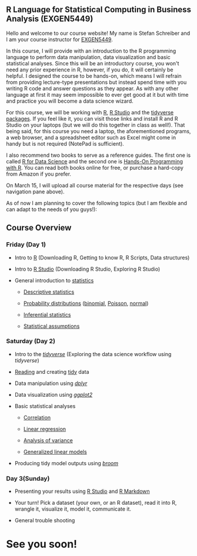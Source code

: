 ## R Language for Statistical Computing in Business Analysis (EXGEN5449)

Hello and welcome to our course website! My name is Stefan Schreiber and I am your course instructor for [EXGEN5449](https://www.ualberta.ca/extension/continuing-education/courses/EXGEN-5449).

In this course, I will provide with an introduction to the R programming language to perform data manipulation, data visualization and basic statistical analyses. Since this will be an introductory course, you won't need any prior experience in R, however, if you do, it will certainly be helpful. I designed the course to be hands-on, which means I will refrain from providing lecture-type presentations but instead spend time with you writing R code and answer questions as they appear. As with any other language at first it may seem impossible to ever get good at it but with time and practice you will become a data science wizard. 

For this course, we will be working with [R](https://www.r-project.org/), [R Studio](https://www.rstudio.com/) and the [tidyverse packages](https://www.tidyverse.org/). If you feel like it, you can visit those links and install R and R Studio on your laptops (but we will do this together in class as well!). That being said, for this course you need a laptop, the aforementioned programs, a web browser, and a spreadsheet editor such as Excel might come in handy but is not required (NotePad is sufficient).

I also recommend two books to serve as a reference guides. The first one is called [R for Data Science](https://r4ds.had.co.nz/) and the second one is [Hands-On Programming with R](https://rstudio-education.github.io/hopr/). You can read both books online for free, or purchase a hard-copy from Amazon if you prefer.

On March 15, I will upload all course material for the respective days (see navigation pane above).

As of now I am planning to cover the following topics (but I am flexible and can adapt to the needs of you guys!):

## Course Overview

### Friday (Day 1)

- Intro to [R](https://www.r-project.org/) (Downloading R, Getting to know R, R Scripts, Data structures)

- Intro to [R Studio](https://www.rstudio.com/) (Downloading R Studio, Exploring R Studio)



- General introduction to [statistics](https://en.wikipedia.org/wiki/Statistics)

    - [Descriptive statistics](https://en.wikipedia.org/wiki/Descriptive_statistics)

    - [Probability distributions](https://en.wikipedia.org/wiki/Probability_distribution) ([binomial](https://en.wikipedia.org/wiki/Binomial_distribution), [Poisson](https://en.wikipedia.org/wiki/Poisson_distribution), [normal](https://en.wikipedia.org/wiki/Normal_distribution))

    - [Inferential statistics](https://en.wikipedia.org/wiki/Statistical_inference)

    - [Statistical assumptions](https://en.wikipedia.org/wiki/Statistical_assumption)


### Saturday (Day 2)

- Intro to the [*tidyverse*](https://www.tidyverse.org/) (Exploring the data science workflow using *tidyverse*)

- [Reading](https://readr.tidyverse.org/) and creating [tidy](https://tidyr.tidyverse.org/) data

- Data manipulation using [*dplyr*](https://dplyr.tidyverse.org/)

- Data visualization using [*ggplot2*](https://ggplot2.tidyverse.org/)

- Basic statistical analyses

    - [Correlation](https://en.wikipedia.org/wiki/Correlation_and_dependence)

    - [Linear regression](https://en.wikipedia.org/wiki/Linear_regression)

    - [Analysis of variance](https://en.wikipedia.org/wiki/Analysis_of_variance)

    - [Generalized linear models](https://en.wikipedia.org/wiki/Generalized_linear_model)

- Producing tidy model outputs using [*broom*](https://cran.r-project.org/web/packages/broom/vignettes/broom.html)


### Day 3(Sunday)

- Presenting your results using [R Studio](https://www.rstudio.com/) and [R Markdown](https://rmarkdown.rstudio.com/)

- Your turn! Pick a dataset (your own, or an R dataset), read it into R, wrangle it, visualize it, model it, communicate it.

- General trouble shooting


# See you soon!
